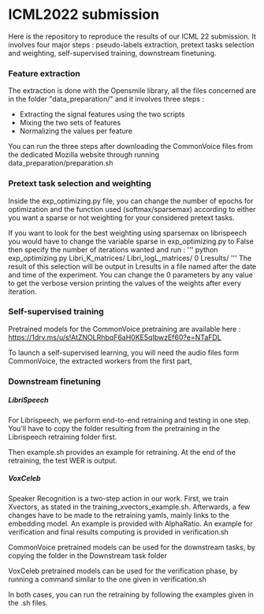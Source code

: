 # ICML2022 submission
Here is the repository to reproduce the results of our ICML 22 submission. It involves four major steps : pseudo-labels extraction, pretext tasks selection and weighting, self-supervised training, downstream finetuning. 


### Feature extraction
The extraction is done with the Opensmile library, all the files concerned are in the folder "data\_preparation/" and it involves three steps : 
- Extracting the signal features using the two scripts 
- Mixing the two sets of features
- Normalizing the values per feature

You can run the three steps after downloading the CommonVoice files from the dedicated Mozilla website through running data_preparation/preparation.sh
### Pretext task selection and weighting 

Inside the exp_optimizing.py file, you can change the number of epochs for optimization and the function used (softmax/sparsemax) according to either you want a sparse or not weighting for your considered pretext tasks.

If you want to look for the best weighting using sparsemax on librispeech you would have to change the variable sparse in exp_optimizing.py to False then specify the number of iterations  wanted and run :
'''
python exp_optimizing.py Libri_K_matrices/ Libri_logL_matrices/ 0 Lresults/
'''
The result of this selection will be output in Lresults in a file named after the date and time of the experiment. You can change the 0 parameters by any value to get the verbose version printing the values of the weights after every iteration.  

### Self-supervised training

Pretrained models for the CommonVoice pretraining  are available here : 
https://1drv.ms/u/s!AtZNOLRhbqF6aH0KE5qIbwzEf60?e=NTaFDL

To launch a self-supervised learning, you will need the audio files form CommonVoice, the extracted workers from the first part, 

### Downstream finetuning

##### LibriSpeech 


For Librispeech, we perform end-to-end retraining and testing in one step. You'll have to copy the folder resulting from the pretraining in the Librispeech retraining folder first.

Then example.sh provides an example for retraining. At the end of the retraining, the test WER is output. 


##### VoxCeleb

Speaker Recognition is a two-step action in our work. First, we train Xvectors, as stated in the training\_xvectors\_example.sh. Afterwards, a few changes have to be made to the retraining yamls, mainly links to the embedding model. An example is provided with AlphaRatio. An example for verification and final results computing is provided in verification.sh  


CommonVoice pretrained models can be used for the downstream tasks, by copying the folder in the Downstream task folder

VoxCeleb pretrained models can be used for the verification phase, by running a command similar to the one given in verification.sh 

In both cases, you can run the retraining by following the examples given in the .sh files. 


